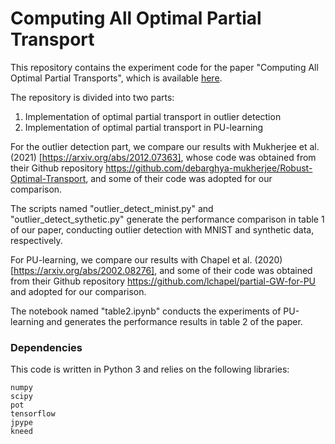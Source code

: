 # Computing All Optimal Partial Transport

This repository contains the experiment code for the paper "Computing All Optimal Partial Transports", which is available [here](https://openreview.net/forum?id=gwcQajoXNF).

The repository is divided into two parts:
<ol>
    <li>Implementation of optimal partial transport in outlier detection</li>
    <li>Implementation of optimal partial transport in PU-learning</li>
</ol>

For the outlier detection part, we compare our results with Mukherjee et al. (2021) [https://arxiv.org/abs/2012.07363], whose code was obtained from their Github repository https://github.com/debarghya-mukherjee/Robust-Optimal-Transport, and some of their code was adopted for our comparison.

The scripts named "outlier_detect_minist.py" and "outlier_detect_sythetic.py" generate the performance comparison in table 1 of our paper, conducting outlier detection with MNIST and synthetic data, respectively.

For PU-learning, we compare our results with Chapel et al. (2020) [https://arxiv.org/abs/2002.08276], and some of their code was obtained from their Github repository https://github.com/lchapel/partial-GW-for-PU and adopted for our comparison.

The notebook named "table2.ipynb" conducts the experiments of PU-learning and generates the performance results in table 2 of the paper.

### Dependencies

This code is written in Python 3 and relies on the following libraries:
```
numpy
scipy
pot
tensorflow
jpype
kneed
```